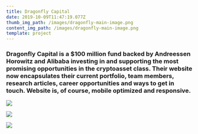 ```yaml
---
title: Dragonfly Capital
date: 2019-10-09T11:47:19.077Z
thumb_img_path: /images/dragonfly-main-image.png
content_img_path: /images/dragonfly-main-image.png
template: project
---
```

### Dragonfly Capital is a $100 million fund backed by Andreessen Horowitz and Alibaba investing in and supporting the most promising opportunities in the cryptoasset class.  Their website now encapsulates their current portfolio, team members, research articles, career opportunities and ways to get in touch. Website is, of course, mobile optimized and responsive.

![](/images/dragonfly-second.png)

![](/images/dragonfly-third.png)

![](/images/dragonfly-mobile.png)